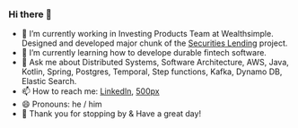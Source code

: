 ### Hi there 👋 

- 🔭 I’m currently working in Investing Products Team at Wealthsimple. Designed and developed major chunk of the [Securities Lending](https://www.wealthsimple.com/en-ca/learn/what-is-securities-lending) project. 
- 🌱 I’m currently learning how to develope durable fintech software.
- 💬 Ask me about Distributed Systems, Software Architecture, AWS, Java, Kotlin, Spring, Postgres, Temporal, Step functions, Kafka, Dynamo DB, Elastic Search.
- 📫 How to reach me: [LinkedIn](https://www.linkedin.com/in/radeeyjd), [500px](https://500px.com/p/radeeyjd)
- 😄 Pronouns: he / him 
- 🙏 Thank you for stopping by & Have a great day! 
